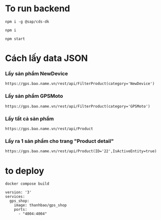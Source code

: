 # To run backend

```
npm i -g @sap/cds-dk
```

```
npm i
```

```
npm start
```

# Cách lấy data JSON

### Lấy sản phẩm NewDevice

```
https://gps.bao.name.vn/rest/api/FilterProduct(category='NewDevice')

```

### Lấy sản phẩm GPSMoto 

```
https://gps.bao.name.vn/rest/api/FilterProduct(category='GPSMoto')

```

### Lấy tất cả sản phẩm

```
https://gps.bao.name.vn/rest/api/Product

```

### Lấy ra 1 sản phẩm cho trang "Product detail"

```
https://gps.bao.name.vn/rest/api/Product(ID='22',IsActiveEntity=true)

```

# to deploy 

```
docker compose build
```

```
version: '3'
services:
  gps_shop:
    image: thanhbao/gps_shop
    ports:
      - "4004:4004"

```




